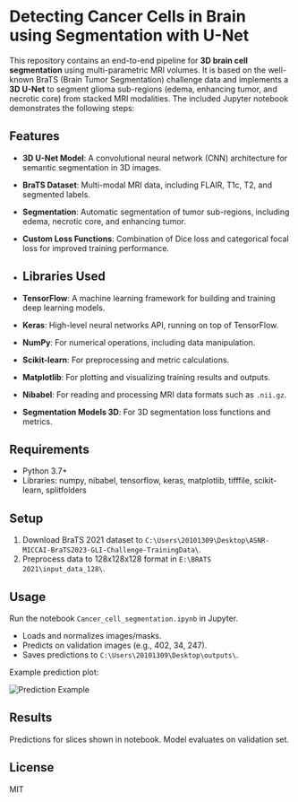 # Detecting Cancer Cells in Brain using Segmentation with U-Net

This repository contains an end-to-end pipeline for **3D brain cell segmentation** using multi-parametric MRI volumes. It is based on the well-known BraTS (Brain Tumor Segmentation) challenge data and implements a **3D U-Net** to segment glioma sub-regions (edema, enhancing tumor, and necrotic core) from stacked MRI modalities. The included Jupyter notebook demonstrates the following steps:
## Features
- **3D U-Net Model**: A convolutional neural network (CNN) architecture for semantic segmentation in 3D images.
- **BraTS Dataset**: Multi-modal MRI data, including FLAIR, T1c, T2, and segmented labels.
- **Segmentation**: Automatic segmentation of tumor sub-regions, including edema, necrotic core, and enhancing tumor.
- **Custom Loss Functions**: Combination of Dice loss and categorical focal loss for improved training performance.

- ## Libraries Used
- **TensorFlow**: A machine learning framework for building and training deep learning models.
- **Keras**: High-level neural networks API, running on top of TensorFlow.
- **NumPy**: For numerical operations, including data manipulation.
- **Scikit-learn**: For preprocessing and metric calculations.
- **Matplotlib**: For plotting and visualizing training results and outputs.
- **Nibabel**: For reading and processing MRI data formats such as `.nii.gz`.
- **Segmentation Models 3D**: For 3D segmentation loss functions and metrics.
 ## Requirements

- Python 3.7+
- Libraries: numpy, nibabel, tensorflow, keras, matplotlib, tifffile, scikit-learn, splitfolders

  
## Setup

1. Download BraTS 2021 dataset to `C:\Users\20101309\Desktop\ASNR-MICCAI-BraTS2023-GLI-Challenge-TrainingData\`.
2. Preprocess data to 128x128x128 format in `E:\BRATS 2021\input_data_128\`.

## Usage

Run the notebook `Cancer_cell_segmentation.ipynb` in Jupyter.

- Loads and normalizes images/masks.
- Predicts on validation images (e.g., 402, 34, 247).
- Saves predictions to `C:\Users\20101309\Desktop\outputs\`.

Example prediction plot:

![Prediction Example](outputs/402_pred.png)

## Results

Predictions for slices shown in notebook. Model evaluates on validation set.

## License

MIT
